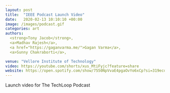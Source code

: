 ```yaml
---
layout: post
title:  "IEEE Podcast Launch Video"
date:   2020-02-13 10:10:10 +00:00
image: /images/podcast.gif
categories: art
authors: 
  <strong>Tony Jacob</strong>,
  <a>Madhav Rajesh</a>,
  <a href="https://gaganvarma.me/">Gagan Varma</a>,
  <a>Sunny Chakraborti</a>,

venue: "Vellore Institute of Technology"
video: https://youtube.com/shorts/xus_MtiFyjc?feature=share
website: https://open.spotify.com/show/7550NpVvaE4pgaOvYo6xCp?si=319ecd13ae614fc3
---
```

Launch video for The TechLoop Podcast
